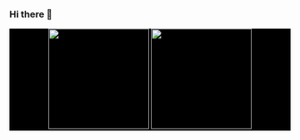 ### Hi there 👋

<div align="center" style='background-color:black'>
  <a href="https://github.com/MaxwellAt">
  <img height="180em" src="https://github-readme-stats.vercel.app/api?username=MaxwellAt&show_icons=true&theme=onedarkpro&include_all_commits=true&count_private=true"/>
  <img height="180em" src="https://github-readme-stats.vercel.app/api/top-langs/?username=MaxwellAt&layout=compact&langs_count=10&theme=onedarkpro"/>
</div>

<!--
**MaxwellAt/MaxwellAt** is a ✨ _special_ ✨ repository because its `README.md` (this file) appears on your GitHub profile.

Here are some ideas to get you started:

- 🔭 I’m currently working on ...
- 🌱 I’m currently learning ...
- 👯 I’m looking to collaborate on ...
- 🤔 I’m looking for help with ...
- 💬 Ask me about ...
- 📫 How to reach me: ...
- 😄 Pronouns: ...
- ⚡ Fun fact: ...
-->
